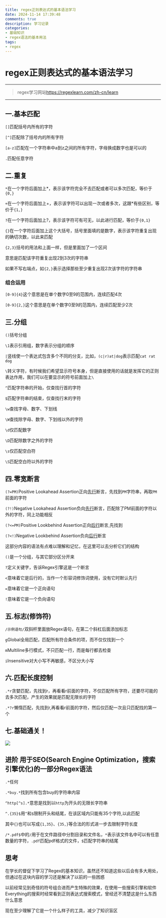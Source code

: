 ```yaml
---
title: regex正则表达式的基本语法学习
date: 2024-11-14 17:39:48
comments: true
description: 学习记录
categories:
- 基础知识
- regex语法的基本用法
tags:
- regex
---
```

# regex正则表达式的基本语法学习
---
>regex学习网站<https://regexlearn.com/zh-cn/learn>
---
## 一.基本匹配

`[]`匹配括号内所有的字符

`[^]`匹配除了括号内的所有字符

`[a-z]`匹配在一个字符串中a到z之间的所有字符，字母换成数字也是可以的

`.`匹配任意字符

## 二.重复

`*`在一个字符后面加上*，表示该字符完全不去匹配或者可以多次匹配，等价于`{0,}`

`+`在一个字符后面加上+，表示该字符可以出现一次或者多次，这跟*有些区别，等价于`{1,}`

`?`在一个字符后面加上?，表示该字符可有可无，以此进行匹配，等价于`{0,1}`

`{}`在一个字符后面加上这个大括号，括号里面填的是数字，表示该字符重复出现的确切次数，以此来匹配

`{2,3}`括号的用法和上面一样，但是里面加了一个区间

意思是匹配该字符重复出现2到3次的字符串

如果不写右端点，如`{2,}`表示选择那些至少重复出现2次该字符的字符串

### 组合运用

`[0-9]{4}`这个意思是在单个数字0至9的范围内，连续匹配4次

`[0-9]{2,}`这个意思是在单个数字0至9的范围内，连续匹配至少2次

## 三.分组

`()`括号分组

`\1`表示引用组，数字表示分组的顺序

`|`竖线使一个表达式包含多个不同的分支，比如，`(c|r)at|dog`表示匹配`cat rat dog`

`\`转义字符，有时候我们希望显示符号本身，但是直接使用的话就是发挥它的正则表达作用，我们可以在要显示的符号前面加上`\`

`^`匹配字符串的开始，仅查找行首的字符

`$`匹配字符串的结束，仅查找行末的字符

`\w`查找字母、数字、下划线

`\W`查找除字母、数字、下划线以外的字符

`\d`仅匹配数字

`\D`匹配除数字之外的字符

`\s`仅匹配空白符

`\S`匹配空白符以外的字符

## 四.零宽断言

`(?=PM)`Positive Lookahead Assertion正向<u>先行</u>断言，先找到`PM`字符串，再取`PM`前面的字符

`(?!)`Negative Lookahead Assertion负向<u>先行</u>断言，匹配除了PM前面的字符以外的字符，同上功能相反

`(?<=PM)`Positive Lookbehind Assertion正向<u>后行</u>断言,先找到

`(?<!)`Negative Lookbehind Assertion负向<u>后行</u>断言 

这部分内容的语法有点难以理解和记忆，在这里可以去分析它们的结构

`()`是一个分组，与其它部分区分开来

`?`定义关键字，告诉Regex引擎这是一个断言

`<`意味着它是后行的，当作一个形容词修饰词使用，没有它时默认先行

`=`意味着它是一个正向语句

`!`意味着它是一个负向语句

## 五.标志(修饰符)

`/示例语句/`双斜杆里面放Regex语句，在第二个斜杠后面添加标志

`g`Global全局匹配，匹配所有符合条件的项，而不仅仅找到一个

`m`Multiline多行模式，不只匹配一行，而是每行都去检查

`i`Insensitive对大小写不再敏感，不区分大小写

## 六.匹配长度控制

`.*r`贪婪匹配，先找到r，再看看r前面的字符，不仅匹配所有字符，还要尽可能的去多次匹配，产生的效果就是匹配无限长的字符

`.*?r`懒惰匹配，先找到r,再看看r前面的字符，然后仅匹配一次且只匹配找的第一个

## 七.基础通关！

![](https://img.picui.cn/free/2024/11/16/6738127c04b87.png)

## 进阶  用于SEO(Search Engine Optimization，搜索引擎优化)的一部分Regex语法

`.*`任何

`.*buy.*`找到所有包含buy的字符串内容

`^http[^s].*`意思是找到以`http`为开头的无限长字符串

`^.{35}$`用`^`和`$`限制开头和结尾，在该区域内只能有35个字符,以此匹配

其中`{}`也可以写成`{1,35}`、`{35,}`等合法的形式进一步去限制字符长度

`/*.pdf$`中的`/`用于在文件路径中分割目录和文件名，`*`表示该文件名中可以有任意数量的字符，`.pdf`匹配pdf格式的文件，`$`匹配字符串的结尾

## 思考

在学长的督促下学习了Regex的基本知识，虽然还不知道这些以后会有多大用处，但通过在这块内容的学习还是解决了以前的一些困惑

以前经常见到奇怪的符号组合进而产生特殊的效果，在使用一些搜索引擎和软件Everything的搜索时经常看到正则表达式搜索模式，曾经还不清楚这是什么东西什么意思

现在至少理解了它是一个什么样子的工具，减少了知识盲区
